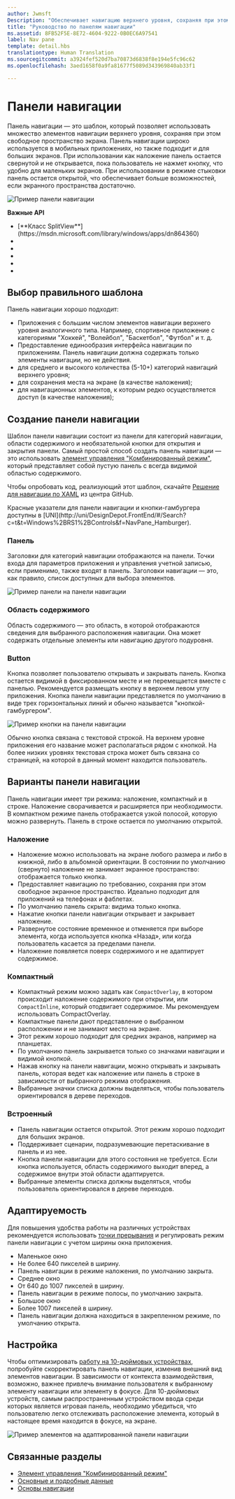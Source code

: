 ```yaml
---
author: Jwmsft
Description: "Обеспечивает навигацию верхнего уровня, сохраняя при этом пространство экрана."
title: "Руководство по панелям навигации"
ms.assetid: 8FB52F5E-8E72-4604-9222-0B0EC6A97541
label: Nav pane
template: detail.hbs
translationtype: Human Translation
ms.sourcegitcommit: a3924fef520d7ba70873d6838f8e194e5fc96c62
ms.openlocfilehash: 3aed1658f0a9fa81677f5089d343969840ab33f1

---
```

# <a name="nav-panes"></a>Панели навигации

<link rel="stylesheet" href="https://az835927.vo.msecnd.net/sites/uwp/Resources/css/custom.css"> 

Панель навигации — это шаблон, который позволяет использовать множество элементов навигации верхнего уровня, сохраняя при этом свободное пространство экрана. Панель навигации широко используется в мобильных приложениях, но также подходит и для больших экранов. При использовании как наложение панель остается свернутой и не открывается, пока пользователь не нажмет кнопку, что удобно для маленьких экранов. При использовании в режиме стыковки панель остается открытой, что обеспечивает больше возможностей, если экранного пространства достаточно.

![Пример панели навигации](images/navHero.png)

<div class="important-apis" >
<b>Важные API</b><br/>
<ul>
<li>[**Класс SplitView**](https://msdn.microsoft.com/library/windows/apps/dn864360)</li>
<li> </li>
<li> </li>
<li> </li>
<li> </li>
<li> </li>
</ul>
</div>


## <a name="is-this-the-right-pattern"></a>Выбор правильного шаблона

Панель навигации хорошо подходит:

-   Приложения с большим числом элементов навигации верхнего уровня аналогичного типа. Например, спортивное приложение с категориями "Хоккей", "Волейбол", "Баскетбол", "Футбол" и т. д.
-   Предоставление единообразия интерфейса навигации по приложениям. Панель навигации должна содержать только элементы навигации, но не действия.
-   для среднего и высокого количества (5-10+) категорий навигаций верхнего уровня;
-   для сохранения места на экране (в качестве наложения);
-   для навигационных элементов, к которым редко осуществляется доступ (в качестве наложения);

## <a name="building-a-nav-pane"></a>Создание панели навигации

Шаблон панели навигации состоит из панели для категорий навигации, области содержимого и необязательной кнопки для открытия и закрытия панели. Самый простой способ создать панель навигации — это использовать [элемент управления "Комбинированный режим"](split-view.md), который представляет собой пустую панель с всегда видимой областью содержимого.

Чтобы опробовать код, реализующий этот шаблон, скачайте [Решение для навигации по XAML](https://github.com/Microsoft/Windows-universal-samples/tree/master/Samples/XamlNavigation) из центра GitHub.

<div class="microsoft-internal-note">
Красные указатели для панели навигации и кнопки-гамбургера доступны в [UNI](http://uni/DesignDepot.FrontEnd/#/Search?c=t&t=Windows%2BRS1%2BControls&f=NavPane_Hamburger).
</div>

### <a name="pane"></a>Панель

Заголовки для категорий навигации отображаются на панели. Точки входа для параметров приложения и управления учетной записью, если применимо, также входят в панель. Заголовки навигации — это, как правило, список доступных для выбора элементов.

![Пример панели на панели навигации](images/nav_pane_expanded.png)

### <a name="content-area"></a>Область содержимого

Область содержимого — это область, в которой отображаются сведения для выбранного расположения навигации. Она может содержать отдельные элементы или навигацию другого подуровня.

### <a name="button"></a>Button

Кнопка позволяет пользователю открывать и закрывать панель. Кнопка остается видимой в фиксированном месте и не перемещается вместе с панелью. Рекомендуется размещать кнопку в верхнем левом углу приложения. Кнопка панели навигации представляется по умолчанию в виде трех горизонтальных линий и обычно называется "кнопкой-гамбургером".

![Пример кнопки на панели навигации](images/nav_button.png)

Обычно кнопка связана с текстовой строкой. На верхнем уровне приложения его название может располагаться рядом с кнопкой. На более низких уровнях текстовая строка может быть связана со страницей, на которой в данный момент находится пользователь.

## <a name="nav-pane-variations"></a>Варианты панели навигации

Панель навигации имеет три режима: наложение, компактный и в строке. Наложение сворачивается и расширяется при необходимости. В компактном режиме панель отображается узкой полосой, которую можно развернуть. Панель в строке остается по умолчанию открытой.

### <a name="overlay"></a>Наложение

-   Наложение можно использовать на экране любого размера и либо в книжной, либо в альбомной ориентации. В состоянии по умолчанию (свернуто) наложение не занимает экранное пространство: отображается только кнопка.
-   Предоставляет навигацию по требованию, сохраняя при этом свободное экранное пространство. Идеально подходит для приложений на телефонах и фаблетах.
-   По умолчанию панель скрыта: видима только кнопка.
-   Нажатие кнопки панели навигации открывает и закрывает наложение.
-   Развернутое состояние временное и отменяется при выборе элемента, когда используется кнопка «Назад», или когда пользователь касается за пределами панели.
-   Наложение появляется поверх содержимого и не адаптирует содержимое.

### <a name="compact"></a>Компактный

-   Компактный режим можно задать как `CompactOverlay`, в котором происходит наложение содержимого при открытии, или `CompactInline`, который отодвигает содержимое. Мы рекомендуем использовать CompactOverlay.
-   Компактные панели дают представление о выбранном расположении и не занимают место на экране.
-   Этот режим хорошо подходит для средних экранов, например на планшетах.
-   По умолчанию панель закрывается только со значками навигации и видимой кнопкой.
-   Нажав кнопку на панели навигации, можно открывать и закрывать панель, которая ведет как наложение или панель в строке в зависимости от выбранного режима отображения.
-   Выбранные значки списка должны выделяться, чтобы пользователь ориентировался в дереве переходов.

### <a name="inline"></a>Встроенный

-   Панель навигации остается открытой. Этот режим хорошо подходит для больших экранов.
-   Поддерживает сценарии, подразумевающие перетаскивание в панель и из нее.
-   Кнопка панели навигации для этого состояния не требуется. Если кнопка используется, область содержимого выходит вперед, а содержимое внутри этой области адаптируется.
-   Выбранные элементы списка должны выделяться, чтобы пользователь ориентировался в дереве переходов.

## <a name="adaptability"></a>Адаптируемость

Для повышения удобства работы на различных устройствах рекомендуется использовать [точки прерывания](../layout/screen-sizes-and-breakpoints-for-responsive-design.md) и регулировать режим панели навигации с учетом ширины окна приложения.
-   Маленькое окно
   -   Не более 640 пикселей в ширину.
   -   Панель навигации в режиме наложения, по умолчанию закрыта.
-   Среднее окно
   -   От 640 до 1007 пикселей в ширину.
   -   Панель навигации в режиме полосы, по умолчанию закрыта.
-   Большое окно
   -   Более 1007 пикселей в ширину.
   -   Панель навигации должна находиться в закрепленном режиме, по умолчанию открыта.

## <a name="tailoring"></a>Настройка

Чтобы оптимизировать [работу на 10-дюймовых устройствах](http://go.microsoft.com/fwlink/?LinkId=760736), попробуйте скорректировать панель навигации, изменив внешний вид элементов навигации. В зависимости от контекста взаимодействия, возможно, важнее привлечь внимание пользователя к выбранному элементу навигации или элементу в фокусе. Для 10-дюймовых устройств, самым распространенным устройством ввода среди которых является игровая панель, необходимо убедиться, что пользователю легко отслеживать расположение элемента, который в настоящее время находится в фокусе, на экране.

![Пример элементов на адаптированной панели навигации](images/nav_item_states.png)

## <a name="related-topics"></a>Связанные разделы

* [Элемент управления "Комбинированный режим"](split-view.md)
* [Основные и подробные данные](master-details.md)
* [Основы навигации](https://msdn.microsoft.com/library/windows/apps/dn958438)
 

 



<!--HONumber=Dec16_HO2-->


